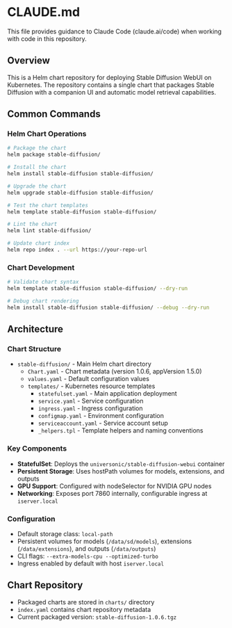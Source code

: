 # CLAUDE.md

This file provides guidance to Claude Code (claude.ai/code) when working with code in this repository.

## Overview

This is a Helm chart repository for deploying Stable Diffusion WebUI on Kubernetes. The repository contains a single chart that packages Stable Diffusion with a companion UI and automatic model retrieval capabilities.

## Common Commands

### Helm Chart Operations
```bash
# Package the chart
helm package stable-diffusion/

# Install the chart
helm install stable-diffusion stable-diffusion/

# Upgrade the chart
helm upgrade stable-diffusion stable-diffusion/

# Test the chart templates
helm template stable-diffusion stable-diffusion/

# Lint the chart
helm lint stable-diffusion/

# Update chart index
helm repo index . --url https://your-repo-url
```

### Chart Development
```bash
# Validate chart syntax
helm template stable-diffusion stable-diffusion/ --dry-run

# Debug chart rendering
helm install stable-diffusion stable-diffusion/ --debug --dry-run
```

## Architecture

### Chart Structure
- `stable-diffusion/` - Main Helm chart directory
  - `Chart.yaml` - Chart metadata (version 1.0.6, appVersion 1.5.0)
  - `values.yaml` - Default configuration values
  - `templates/` - Kubernetes resource templates
    - `statefulset.yaml` - Main application deployment
    - `service.yaml` - Service configuration
    - `ingress.yaml` - Ingress configuration
    - `configmap.yaml` - Environment configuration
    - `serviceaccount.yaml` - Service account setup
    - `_helpers.tpl` - Template helpers and naming conventions

### Key Components
- **StatefulSet**: Deploys the `universonic/stable-diffusion-webui` container
- **Persistent Storage**: Uses hostPath volumes for models, extensions, and outputs
- **GPU Support**: Configured with nodeSelector for NVIDIA GPU nodes
- **Networking**: Exposes port 7860 internally, configurable ingress at `iserver.local`

### Configuration
- Default storage class: `local-path`
- Persistent volumes for models (`/data/sd/models`), extensions (`/data/extensions`), and outputs (`/data/outputs`)
- CLI flags: `--extra-models-cpu --optimized-turbo`
- Ingress enabled by default with host `iserver.local`

## Chart Repository
- Packaged charts are stored in `charts/` directory
- `index.yaml` contains chart repository metadata
- Current packaged version: `stable-diffusion-1.0.6.tgz`